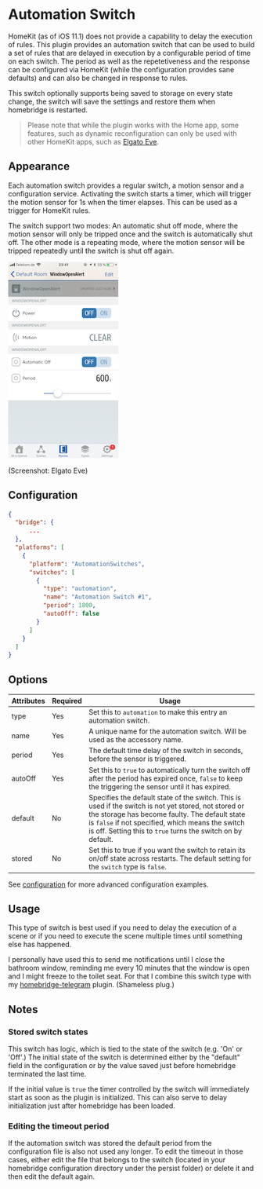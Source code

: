 # Automation Switch

HomeKit (as of iOS 11.1) does not provide a capability to delay the execution of rules. This plugin provides an automation switch that can be used to build a set of rules that are delayed in execution by a configurable period of time on each switch. The period as well as the repetetiveness and the response can be configured via HomeKit (while the configuration provides sane defaults) and can also be changed in response to rules.

This switch optionally supports being saved to storage on every state change, the switch will save the settings and restore them when homebridge is restarted.

> Please note that while the plugin works with the Home app, some features, such as dynamic
> reconfiguration can only be used with other HomeKit apps, such as [Elgato Eve](https://www.elgato.com/en/eve/eve-app).

## Appearance

Each automation switch provides a regular switch, a motion sensor and a configuration service. Activating the switch starts a timer, which will trigger the motion sensor for 1s when the timer elapses. This can be used as a trigger for HomeKit rules.

The switch support two modes: An automatic shut off mode, where the motion sensor will only be tripped once and the switch is automatically shut off. The other mode is a repeating mode, where the motion sensor will be tripped repeatedly until the switch is shut off again.

![Preview](AutomationSwitch.png "Preview")

(Screenshot: Elgato Eve)

## Configuration

```json
{
  "bridge": {
      ...
  },
  "platforms": [
    {
      "platform": "AutomationSwitches",
      "switches": [
        {
          "type": "automation",
          "name": "Automation Switch #1",
          "period": 1800,
          "autoOff": false
        }
      ]
    }
  ]
}
```

## Options

| Attributes | Required | Usage |
|------------|----------|-------|
| type | Yes | Set this to ```automation``` to make this entry an automation switch. |
| name | Yes | A unique name for the automation switch. Will be used as the accessory name. |
| period | Yes | The default time delay of the switch in seconds, before the sensor is triggered. |
| autoOff | Yes | Set this to ```true``` to automatically turn the switch off after the period has expired once, ```false``` to keep the triggering the sensor until it has expired. |
| default | No | Specifies the default state of the switch. This is used if the switch is not yet stored, not stored or the storage has become faulty. The default state is ```false``` if not specified, which means the switch is off. Setting this to ```true``` turns the switch on by default. |
| stored | No | Set this to true if you want the switch to retain its on/off state across restarts. The default setting for the ```switch``` type is  ```false```. |

See [configuration](Configuration.md) for more advanced configuration examples.

## Usage

This type of switch is best used if you need to delay the execution of a scene or if you need to execute the scene multiple times until something else has happened.

I personally have used this to send me notifications until I close the bathroom window, reminding me every 10 minutes that the window is open and I might freeze to the toilet seat. For that I combine this switch type with my [homebridge-telegram](https://www.npmjs.com/packages/homebridge-telegram) plugin. (Shameless plug.)

## Notes

### Stored switch states

This switch has logic, which is tied to the state of the switch (e.g. 'On' or 'Off'.) The initial state of the switch is determined either by the "default" field in the configuration or by the value saved just before homebridge terminated the last time.

If the initial value is `true` the timer controlled by the switch will immediately start as soon as the plugin is initialized. This can also serve to delay initialization just after homebridge has been loaded.

### Editing the timeout period

If the automation switch was stored the default period from the configuration file is also not used any longer. To edit the timeout in those cases, either edit the file that belongs to the switch (located in your homebridge configuration directory under the persist folder) or delete it and then edit the default again.

